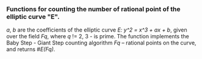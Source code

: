 ### Functions for counting the number of rational point of the elliptic curve "E".

*a*, *b* are the coefficients of the elliptic curve *E: y^2 = x^3 + ax + b*, 
given over the field *Fq*, where *q* != 2, 3 - is prime. 
The function implements the Baby Step - Giant Step counting algorithm
*Fq* – rational points on the curve, and returns #*E(Fq)*.
